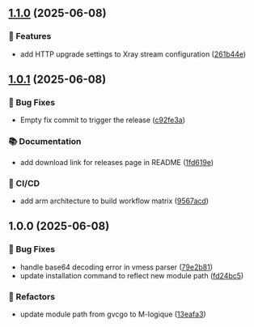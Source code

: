 ## [1.1.0](https://github.com/M-logique/vpnparser/compare/v1.0.1...v1.1.0) (2025-06-08)

### 🚀 Features

* add HTTP upgrade settings to Xray stream configuration ([261b44e](https://github.com/M-logique/vpnparser/commit/261b44ec4d763429674a202786960df06d325a77))

## [1.0.1](https://github.com/M-logique/vpnparser/compare/v1.0.0...v1.0.1) (2025-06-08)

### 🐛 Bug Fixes

* Empty fix commit to trigger the release ([c92fe3a](https://github.com/M-logique/vpnparser/commit/c92fe3a2e62d2cf4835361fbf86d12f5fbf96108))

### 📚 Documentation

* add download link for releases page in README ([1fd619e](https://github.com/M-logique/vpnparser/commit/1fd619ec449074e63a08decce20094dc83252d3d))

### 🔄 CI/CD

* add arm architecture to build workflow matrix ([9567acd](https://github.com/M-logique/vpnparser/commit/9567acd0db6a003a624135167c44fb78af9c88f0))

## 1.0.0 (2025-06-08)

### 🐛 Bug Fixes

* handle base64 decoding error in vmess parser ([79e2b81](https://github.com/M-logique/vpnparser/commit/79e2b81a0817e331538b674cd802b93bc6a28f3f))
* update installation command to reflect new module path ([fd24bc5](https://github.com/M-logique/vpnparser/commit/fd24bc5ab265b4bebdb7a599e95773802cc95a0d))

### 🚧 Refactors

* update module path from gvcgo to M-logique ([13eafa3](https://github.com/M-logique/vpnparser/commit/13eafa356efed7b283ab5a19dab3c2633b92107f))
